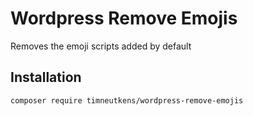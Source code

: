 # Wordpress Remove Emojis

Removes the emoji scripts added by default

## Installation

```
composer require timneutkens/wordpress-remove-emojis
```

